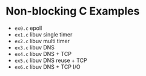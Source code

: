 # Non-blocking C Examples

* `ex0.c` epoll
* `ex1.c` libuv single timer
* `ex2.c` libuv multi timer
* `ex3.c` libuv DNS
* `ex4.c` libuv DNS + TCP
* `ex5.c` libuv DNS reuse + TCP
* `ex6.c` libuv DNS + TCP I/O
